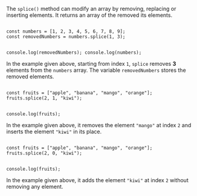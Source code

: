 The `splice()` method can
modify an array by removing,
replacing or inserting elements.
It returns an array
of the removed its elements.

<codeblock language="javascript" type="lesson">
<code>
const numbers = [1, 2, 3, 4, 5, 6, 7, 8, 9];
const removedNumbers = numbers.splice(1, 3);

console.log(removedNumbers);
console.log(numbers);
</code>
</codeblock>

In the example given above,
starting from index `1`,
`splice` removes **3** elements
from the `numbers` array.
The variable `removedNumbers`
stores the removed elements.

<codeblock language="javascript" type="lesson">
<code>
const fruits = ["apple", "banana", "mango", "orange"];
fruits.splice(2, 1, "kiwi");

console.log(fruits);
</code>
</codeblock>

In the example given above,
it removes the element `"mango"`
at index `2`
and
inserts the element
`"kiwi"` in its place.

<codeblock language="javascript" type="lesson">
<code>
const fruits = ["apple", "banana", "mango", "orange"];
fruits.splice(2, 0, "kiwi");

console.log(fruits);
</code>
</codeblock>

In the example given above,
it adds the element `"kiwi"`
at index `2` without
removing any element.
